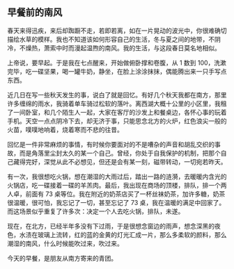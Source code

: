 ## 早餐前的南风

春天来得迅疾，来后却踟蹰不走，若即若离，如在一片晃动的波光中，你很难确切描绘水草的模样。我也不知道该如何形容自己的生活，冬与夏之间的地带，不阴冷，不燥热，萧索中时而漫起温煦的南风。我的生活，与这段春日莫名地相似。

上帝说，要早起。于是我在七点醒来，开始做俯卧撑和卷腹，从 1 数到 100，洗漱完毕，吃一碟坚果，喝一罐牛奶，静坐，在脸上涂涂抹抹，偶能腾出来一只手写点东西。

近几日在写一些秋天发生的事，说白了就是回忆。有好几个秋天我都在南方，那里许多缠绵的雨水，我骑着单车骑过松软的落叶。离西湖大概十公里的小区里，我租了一间卧室，和几个陌生人一起，大家在客厅的沙发上和餐桌边，各怀心事的玩着手机。天空一点点阴冷下去，却无济于事，只能思念北方的火炉，红色浪尖一般的火苗，噗噗地响着，烧着寒而不悲的往昔。

回忆是一件非常麻烦的事情，有时候你要面对的不是嘈杂的声音和胡乱交织的事故，而是角落里尘封太久的某一个自己。曾经，你处于自我保护的机制，把那个自己藏得完好，深觉从此不必想见，但还是会有某一刻，磁带转动，一切宛若昨天。

有一次，我很想吃火锅，想在潮湿的大雨过后，踏出一路的涟漪，去暖暖内含光的火锅店，吃一碟接着一碟的羊羔肉。最后，我出现在商场的顶楼，排队，排一个两人卓，前面有 73 桌等位。我在附近的奶茶店买了一杯丝袜奶茶，加许多糖，奶茶很温暖，很可怕，我忘记了一切，甚至忘记了 73 桌，我在温暖的满足中回家了。而这场景似乎重复了许多次：决定一个人去吃火锅，排队，未遂。

现在，在北方，已经半年多没有下过雨，于是很想念窗边的雨声，想念深黑的夜色，水渍在玻璃上流转，红的蓝的金黄的灯光汇成一片，那么多柔软的颜料，那么潮湿的南风，什么时候能吹过来，吹过来。

今天的早餐，是朋友从南方寄来的青团。